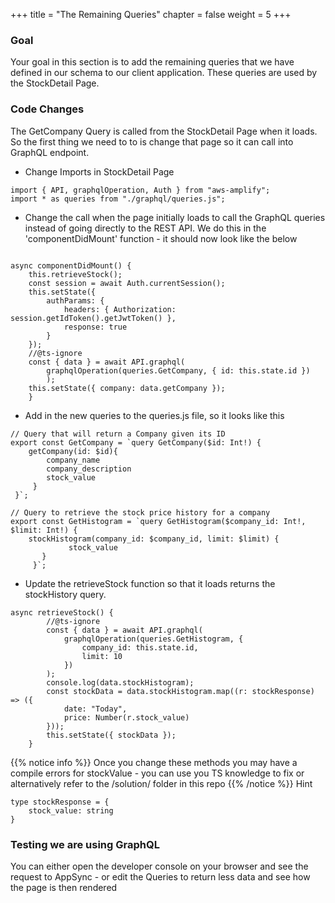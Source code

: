 +++
title = "The Remaining Queries"
chapter = false
weight = 5
+++

### Goal

Your goal in this section is to add the remaining queries that we have defined in our schema to our client application. These queries are used by the StockDetail Page.

### Code Changes

The GetCompany Query is called from the StockDetail Page when it loads. So the first thing we need to to is change that page so it can call into GraphQL endpoint.

-   Change Imports in StockDetail Page

```tsx
import { API, graphqlOperation, Auth } from "aws-amplify";
import * as queries from "./graphql/queries.js";
```

-   Change the call when the page initially loads to call the GraphQL queries instead of going directly to the REST API. We do this in the 'componentDidMount' function - it should now look like the below

```tsx

async componentDidMount() {
    this.retrieveStock();
    const session = await Auth.currentSession();
    this.setState({
        authParams: {
            headers: { Authorization: session.getIdToken().getJwtToken() },
            response: true
        }
    });
    //@ts-ignore
    const { data } = await API.graphql(
        graphqlOperation(queries.GetCompany, { id: this.state.id })
        );
    this.setState({ company: data.getCompany });
    }

```

-   Add in the new queries to the queries.js file, so it looks like this

```tsx
// Query that will return a Company given its ID
export const GetCompany = `query GetCompany($id: Int!) {
    getCompany(id: $id){
        company_name
        company_description
        stock_value
     }
 }`;

// Query to retrieve the stock price history for a company
export const GetHistogram = `query GetHistogram($company_id: Int!, $limit: Int!) {
    stockHistogram(company_id: $company_id, limit: $limit) {
             stock_value
       }
     }`;
```

-   Update the retrieveStock function so that it loads returns the stockHistory query.

```tsx
async retrieveStock() {
        //@ts-ignore
        const { data } = await API.graphql(
            graphqlOperation(queries.GetHistogram, {
                company_id: this.state.id,
                limit: 10
            })
        );
        console.log(data.stockHistogram);
        const stockData = data.stockHistogram.map((r: stockResponse) => ({
            date: "Today",
            price: Number(r.stock_value)
        }));
        this.setState({ stockData });
    }
```

{{% notice info %}}
Once you change these methods you may have a compile errors for stockValue - you can use you TS knowledge to fix or alternatively refer to the /solution/ folder in this repo
{{% /notice %}}
Hint

```tsx
type stockResponse = {
    stock_value: string
}
```

### Testing we are using GraphQL

You can either open the developer console on your browser and see the request to AppSync - or edit the Queries to return less data and see how the page is then rendered
